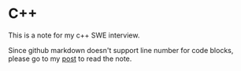 # C++

This is a note for my c++ SWE interview.

Since github markdown doesn't support line number for code blocks, please go to my [post](https://epigone707.github.io/tech/2022/12/18/tech.html) to read the note.

